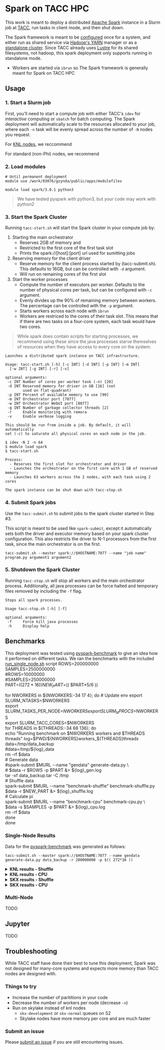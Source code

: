 # Spark on TACC HPC

This work is meant to deploy a distributed [Apache Spark](https://spark.apache.org/) instance in a Slurm job at [TACC](https://www.tacc.utexas.edu/), run tasks in client mode, and then shut down.

The Spark framework is meant to be [configured](https://spark.apache.org/docs/latest/configuration.html) once for a system, and either run as shared service via [Hadoop's YARN](https://hadoop.apache.org/docs/current/hadoop-yarn/hadoop-yarn-site/YARN.html) manager or as a [standalone cluster](https://spark.apache.org/docs/latest/spark-standalone.html).
Since TACC already uses [Lustre](https://lustre.org/) for its shared filesystems, not hadoop, this spark deployment only supports running in standalone mode. 

- Workers are started via `ibrun` so 
The Spark framework is generally meant for 
Spark on TACC HPC

## Usage

### 1. Start a Slurm job

First, you'll need to start a compute job with either TACC's `idev` for *interactive* computing or `sbatch` for batch computing.
The Spark deployment will automatically scale to the resources allocated to your job, where each `-n` task will be evenly spread across the number of `-N` nodes you request.

For [KNL nodes](https://portal.tacc.utexas.edu/user-guides/stampede2#knl-compute-nodes), we reccommend

For standard (non-Phi) nodes, we recommend

### 2. Load modules

```
# Until permanent deployment
module use /work/03076/gzynda/public/apps/modulefiles

module load spark/3.0.1 python3
```

> We have tested pyspark with python3, but your code may work with python2


### 3. Start the Spark Cluster

Running `tacc-start.sh` will start the Spark cluster in your compute job by:

1. Starting the main orchestrator
   - Reserves 2GB of memory and
   - Restricted to the first core of the first task slot
   - Prints the spark://[host]:[port] url used for sumitting jobs
2. Reserving memory for the client driver
   - Reserve memory for the client process started by (tacc-submit.sh). This defaults to 16GB, but can be controlled with `-d` argument.
   - Will run on remaining cores of the first slot
3. Start the worker processes
   - Compute the number of executors per worker. Defaults to the number of physical cores per task, but can be configured with `-c` argument.
   - Evenly divides up the 90% of remaining memory between workers. The percentage can be controlled with the `-p` argument.
   - Starts workers across each node with `ibrun`
   - Workers are restriced to the cores of their task slot. This means that if there are two tasks on a four-core system, each task would have two cores.

> While spark does contain scripts for starting processes, we recommend using these since the java processes starve themselves of resources when they have access to every core on the system.

```
Launches a distributed spark instance on TACC infrastructure.

Usage: tacc-start.sh [-h] [-c INT] [-d INT] [-p INT] [-m INT]
  [-w INT] [-g INT] [-r] [-v]

optional arguments:
 -c INT Number of cores per worker task (-n) [28]
 -d INT Reserved memory for driver in GB [16] (not 
        used on flat-quadrant)
 -p INT Percent of available memory to use [90]
 -m INT Orchestrator port [7077]
 -w INT Orchestrator WebUI port [8077]
 -g INT Number of garbage collector threads [2]
 -r     Enable monitoring with remora
 -v     Enable verbose logging

This should be run from inside a job. By default, it will automatically 
set (-c) to saturate all physical cores on each node in the job.

$ idev -N 2 -n 64
$ module load spark
$ tacc-start.sh

Process:
  - Reserves the first slot for orchestrator and driver
  - Launches the orchestrator on the first core with 1 GB of reserved memory
  - Launches 63 workers across the 2 nodes, with each task using 2 cores

The spark instance can be shut down with tacc-stop.sh
```

### 4. Submit Spark jobs

Use the `tacc-submit.sh` to submit jobs to the spark cluster started in Step #3.

This script is meant to be used like `spark-submit`, except it automatically sets both the driver and executor memory based on your spark cluster configuration.
This also restricts the driver to N-1 processors from the first task, since the main orchestrator is on the first.

```
tacc-submit.sh --master spark://$HOSTNAME:7077 --name "job name" program.py argument1 argument2
```

### 5. Shutdown the Spark Cluster

Running `tacc-stop.sh` will stop all workers and the main orchestrator process.
Additionally, all java processes can be force halted and temporary files removed by including the `-f` flag.

```
Stops all spark processes.

Usage tacc-stop.sh [-h] [-f]

optional arguments:
 -f     Force kill java processes
 -h     Display help
```

## Benchmarks

This deployment was tested using [pyspark-benchmark](https://github.com/DIYBigData/pyspark-benchmark) to give an idea how it performed on different tasks.
We ran the benchmarks with the included [run_single_node.sh](benchmarks/run_single_node.sh) script
ROWS=200000000                                                                      
SAMPLES=2500000000                                                                  
#ROWS=10000000                                                                      
#SAMPLES=250000000                                                                  
PART=$(( 272*16 ))                                                                  
NEW_PART=$(( $PART*5/6 ))                                                           
                                                                                    
for NWORKERS in ${NWORKERS:-34 17 4}; do                                            
        # Update env                                                                
        export SLURM_NTASKS=$NWORKERS                                               
        export SLURM_TASKS_PER_NODE=$NWORKERS                                       
        export SLURM_NPROCS=$NWORKERS                                               
        export SLURM_TACC_CORES=$NWORKERS                                           
        for THREADS in ${THREADS:-34 68 136}; do                                    
                echo "Running benchmark on $NWORKERS workers and $THREADS threads"  
                log=$PWD/${NWORKERS}workers_${THREADS}threads                       
                data=/tmp/data_backup                                               
                #data=/tmp/${log}_data                                              
                rm -rf $data                                                        
                # Generate data                                                     
                #spark-submit $MURL --name "gendata" generate-data.py \             
                #       $data -r $ROWS -p $PART &> ${log}_gen.log                   
                tar -xf data_backup.tar -C /tmp                                     
                # Shuffle data                                                      
                spark-submit $MURL --name "benchmark-shuffle" benchmark-shuffle.py \
                        $data -r $NEW_PART &> ${log}_shuffle.log                    
                # Calculate pi                                                      
                spark-submit $MURL --name "benchmark-cpu" benchmark-cpu.py \        
                        $data -s $SAMPLES -p $PART &> ${log}_cpu.log                
                rm -rf $data                                                        
        done                                                                        
done                                                                                

### Single-Node Results

Data for the [pyspark-benchmark](https://github.com/DIYBigData/pyspark-benchmark) was generated as follows:

```
tacc-submit.sh --master spark://$HOSTNAME:7077 --name gendata generate-data.py data_backup -r 200000000 -p $(( 272*16 ))
```

<details><summary><b>KNL results - Shuffle</b></summary>

| Workers | Threads | Group By | Repartition | Inner Join | Broadcast Inner Join |
|---------|---------|:--------:|:-----------:|:----------:|:--------------------:|
|      17 |      34 |   221.7  |    331.6    |    488.6   |         339.6        |
|      17 |      68 |   220.1  |    221.6    |    372.3   |         262.3        |
|      34 |     136 |    NA    |      NA     |     NA     |          NA          |
|      34 |      34 |    NA    |      NA     |     NA     |          NA          |
|      34 |      68 |   208.5  |    217.2    |    356.7   |         240.1        |
|       4 |      34 |   377.2  |    461.5    |    633.0   |         459.1        |
|       4 |      68 |   318.4  |    313.1    |    778.4   |         370.3        |

</details>
<details><summary><b>KNL results - CPU</b></summary>

| Workers | Threads | SHA-512 |   Pi  | Pi DataFrame |
|---------|---------|:-------:|:-----:|:------------:|
|      17 |      34 |  352.2  | 510.6 |     36.8     |
|      17 |      68 |  298.6  | 272.1 |     29.6     |
|      34 |      34 |    NA   |   NA  |      NA      |
|      34 |      68 |  286.7  | 262.7 |     24.6     |
|       4 |      34 |  488.6  | 714.4 |     46.3     |
|       4 |      68 |  405.8  | 362.9 |     28.0     |

</details>
<details><summary><b>SKX results - Shuffle</b></summary>

| Workers | Threads | Group By | Repartition | Inner Join | Broadcast Inner Join |
|---------|---------|:--------:|:-----------:|:----------:|:--------------------:|
|      12 |      24 |   45.74  |    65.10    |    76.93   |         68.96        |
|      12 |      48 |   38.17  |    46.64    |    72.50   |         57.78        |
|      12 |      96 |   52.83  |    47.92    |    71.03   |         58.63        |
|      24 |      24 |   57.18  |    62.22    |    75.44   |         66.10        |
|      24 |      48 |   39.01  |    46.23    |    72.36   |         55.05        |
|      24 |      96 |   51.13  |    45.66    |    73.10   |         54.66        |
|       4 |      24 |   52.83  |    76.34    |    96.75   |         87.57        |
|       4 |      48 |   64.35  |    59.04    |    79.00   |         70.00        |
|       4 |      96 |    NA    |      NA     |     NA     |          NA          |

</details>
<details><summary><b>SKX results - CPU</b></summary>

| Workers | Threads | SHA-512 |   Pi  | Pi DataFrame |
|---------|---------|:-------:|:-----:|:------------:|
|      12 |      24 |  83.70  | 77.91 |     7.63     |
|      12 |      48 |  66.52  | 49.56 |     5.19     |
|      12 |      96 |  70.64  | 49.07 |     4.24     |
|      24 |      24 |  81.67  | 74.79 |     8.01     |
|      24 |      48 |  67.88  | 47.24 |     5.74     |
|      24 |      96 |  66.04  | 47.16 |     4.78     |
|       4 |      24 |  97.98  | 95.23 |     9.08     |
|       4 |      48 |  79.96  | 55.67 |     6.62     |
|       4 |      96 |  102.10 | 55.68 |     5.74     |

</details>


### Multi-Node

TODO

## Jupyter

TODO

## Troubleshooting

While TACC staff have done their best to tune this deployment, Spark was not designed for many-core systems and expects more memory than TACC nodes are designed with.

### Things to try

- Increase the number of parititions in your code
- Decrease the number of workers per node (decrease `-n`)
- Run on skylake instead of knl nodes
  - `skx-development` or `skx-normal` queues on S2
  - Skylake nodes have more memory per core and are much faster

### Submit an issue

Please [submit an issue](https://github.com/TACC/spark-slurm/issues/new/choose) if you are still encountering issues.
